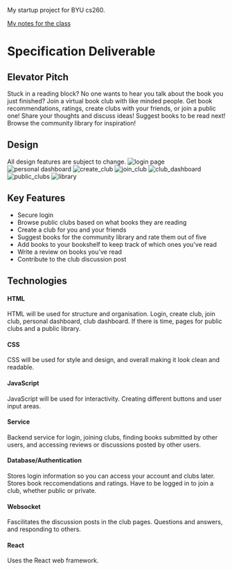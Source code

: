 My startup project for BYU cs260.

[My notes for the class](notes.md)

# Specification Deliverable

## Elevator Pitch
Stuck in a reading block? No one wants to hear you talk about the book you just finished? Join a virtual book club with like minded people. Get book recommendations, ratings, create clubs with your friends, or join a public one! Share your thoughts and discuss ideas! Suggest books to be read next! Browse the community library for inspiration!

## Design
All design features are subject to change.
![login page](https://github.com/aswens1/startup/blob/main/startup%20design%20elements/login_page.jpeg)
![personal dashboard](https://github.com/aswens1/startup/blob/main/startup%20design%20elements/personal_dashboard.jpeg)
![create_club](https://github.com/aswens1/startup/blob/main/startup%20design%20elements/create_club.jpeg)
![join_club](https://github.com/aswens1/startup/blob/main/startup%20design%20elements/join_club.jpeg)
![club_dashboard](https://github.com/aswens1/startup/blob/main/startup%20design%20elements/club_dashboard.jpeg)
![public_clubs](https://github.com/aswens1/startup/blob/main/startup%20design%20elements/public_clubs.jpeg)
![library](https://github.com/aswens1/startup/blob/main/startup%20design%20elements/library.jpeg)

## Key Features
- Secure login
- Browse public clubs based on what books they are reading
- Create a club for you and your friends
- Suggest books for the community library and rate them out of five
- Add books to your bookshelf to keep track of which ones you've read
- Write a review on books you've read
- Contribute to the club discussion post

## Technologies
#### HTML
HTML will be used for structure and organisation. Login, create club, join club, personal dashboard, club dashboard. If there is time, pages for public clubs and a public library.

#### CSS
CSS will be used for style and design, and overall making it look clean and readable.

#### JavaScript
JavaScript will be used for interactivity. Creating different buttons and user input areas.

#### Service
Backend service for login, joining clubs, finding books submitted by other users, and accessing reviews or discussions posted by other users.

#### Database/Authentication
Stores login information so you can access your account and clubs later. Stores book reccomendations and ratings. Have to be logged in to join a club, whether public or private.

#### Websocket
Fascilitates the discussion posts in the club pages. Questions and answers, and responding to others.

#### React
Uses the React web framework.

